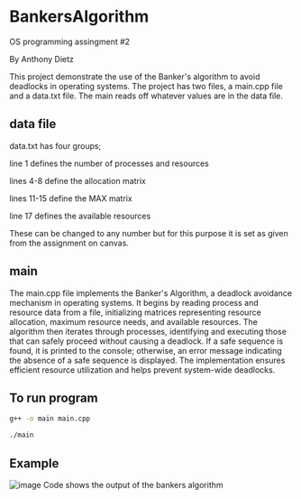 # BankersAlgorithm
OS programming assingment #2

By Anthony Dietz

This project demonstrate the use of the Banker's algorithm to avoid deadlocks in operating systems. The project has two files, a main.cpp file and a data.txt file. The main reads off whatever values are in the data file.
## data file
data.txt has four groups;

line 1 defines the number of processes and resources

lines 4-8 define the allocation matrix

lines 11-15 define the MAX matrix

line 17 defines the available resources

These can be changed to any number but for this purpose it is set as given from the assignment on canvas.

## main
The main.cpp file implements the Banker's Algorithm, a deadlock avoidance mechanism in operating systems. It begins by reading process and resource data from a file, initializing matrices representing resource allocation, maximum resource needs, and available resources. The algorithm then iterates through processes, identifying and executing those that can safely proceed without causing a deadlock. If a safe sequence is found, it is printed to the console; otherwise, an error message indicating the absence of a safe sequence is displayed. The implementation ensures efficient resource utilization and helps prevent system-wide deadlocks.

## To run program
```bash
g++ -o main main.cpp

./main
```

## Example

![image](https://github.com/adietz12/BankersAlgorithm/assets/150217383/b7b1273d-009e-4272-95f1-53b004e5b354)
Code shows the output of the bankers algorithm



